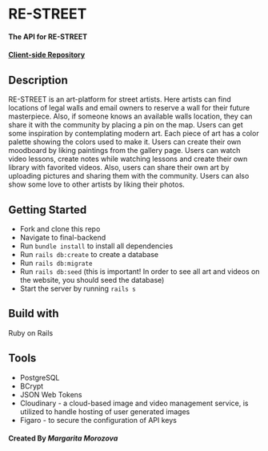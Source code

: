 # RE-STREET

#### The API for RE-STREET
#### [Client-side Repository](https://github.com/rita-morozova/restreet-frontend)

## Description

RE-STREET is an art-platform for street artists. Here artists can find locations of legal walls and email owners to reserve a wall for their future masterpiece. Also, if someone knows an available  walls location, they can share it with the community by placing a pin on the map. Users can get some inspiration by contemplating modern art. Each piece of art has a color palette showing the colors used to make it. Users can create their own moodboard by liking paintings from the gallery page. Users can watch video lessons, create notes while watching lessons and create their own library with favorited videos. Also, users can share their own art by uploading pictures and sharing them with the community. Users can also show some love to other artists by liking their photos.

## Getting Started
- Fork and clone this repo
- Navigate to final-backend
- Run `bundle install` to install all dependencies 
- Run `rails db:create`  to create a database
- Run `rails db:migrate`
- Run `rails db:seed` (this is important! In order to see all art and videos on the website, you should seed the database) 
- Start the server by running `rails s`

## Build with
Ruby on Rails

## Tools
* PostgreSQL
* BCrypt
* JSON Web Tokens
* Cloudinary - a cloud-based image and video management service, is utilized to handle hosting of user generated images
* Figaro - to secure the configuration of API keys


#### Created By  _**Margarita Morozova**_



